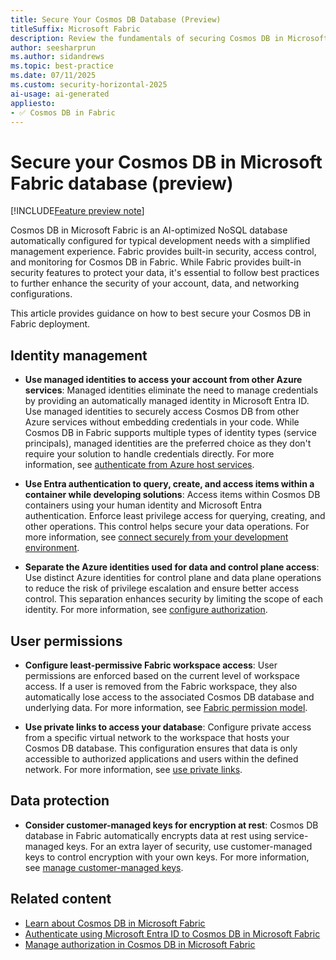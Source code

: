 ```yaml
---
title: Secure Your Cosmos DB Database (Preview)
titleSuffix: Microsoft Fabric
description: Review the fundamentals of securing Cosmos DB in Microsoft Fabric from the perspective of data security.
author: seesharprun
ms.author: sidandrews
ms.topic: best-practice
ms.date: 07/11/2025
ms.custom: security-horizontal-2025
ai-usage: ai-generated
appliesto:
- ✅ Cosmos DB in Fabric
---
```


# Secure your Cosmos DB in Microsoft Fabric database (preview)

[!INCLUDE[Feature preview note](../../includes/feature-preview-note.md)]

Cosmos DB in Microsoft Fabric is an AI-optimized NoSQL database automatically configured for typical development needs with a simplified management experience. Fabric provides built-in security, access control, and monitoring for Cosmos DB in Fabric. While Fabric provides built-in security features to protect your data, it's essential to follow best practices to further enhance the security of your account, data, and networking configurations.

This article provides guidance on how to best secure your Cosmos DB in Fabric deployment.

## Identity management

- **Use managed identities to access your account from other Azure services**: Managed identities eliminate the need to manage credentials by providing an automatically managed identity in Microsoft Entra ID. Use managed identities to securely access Cosmos DB from other Azure services without embedding credentials in your code. While Cosmos DB in Fabric supports multiple types of identity types (service principals), managed identities are the preferred choice as they don't require your solution to handle credentials directly. For more information, see [authenticate from Azure host services](how-to-authenticate.md).

- **Use Entra authentication to query, create, and access items within a container while developing solutions**: Access items within Cosmos DB containers using your human identity and Microsoft Entra authentication. Enforce least privilege access for querying, creating, and other operations. This control helps secure your data operations. For more information, see [connect securely from your development environment](how-to-authenticate.md).

- **Separate the Azure identities used for data and control plane access**: Use distinct Azure identities for control plane and data plane operations to reduce the risk of privilege escalation and ensure better access control. This separation enhances security by limiting the scope of each identity. For more information, see [configure authorization](authorization.md).

## User permissions

- **Configure least-permissive Fabric workspace access**: User permissions are enforced based on the current level of workspace access. If a user is removed from the Fabric workspace, they also automatically lose access to the associated Cosmos DB database and underlying data. For more information, see [Fabric permission model](../../security/permission-model.md).

- **Use private links to access your database**: Configure private access from a specific virtual network to the workspace that hosts your Cosmos DB database. This configuration ensures that data is only accessible to authorized applications and users within the defined network. For more information, see [use private links](../../security/protect-inbound-traffic.md#private-links).

## Data protection

- **Consider customer-managed keys for encryption at rest**: Cosmos DB database in Fabric automatically encrypts data at rest using service-managed keys. For an extra layer of security, use customer-managed keys to control encryption with your own keys. For more information, see [manage customer-managed keys](../../security/workspace-customer-managed-keys.md).

## Related content

- [Learn about Cosmos DB in Microsoft Fabric](overview.md)
- [Authenticate using Microsoft Entra ID to Cosmos DB in Microsoft Fabric](how-to-authenticate-azure.md)
- [Manage authorization in Cosmos DB in Microsoft Fabric](authorization.md)

